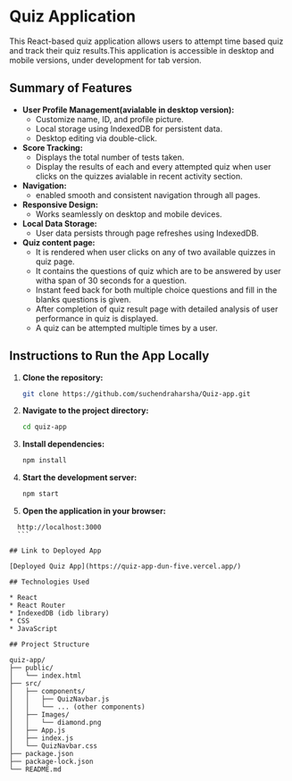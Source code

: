 
# Quiz Application

This React-based quiz application allows users to attempt time based quiz and track their quiz results.This application is accessible in desktop and mobile versions, under development for tab version.

## Summary of Features

* **User Profile Management(avialable in desktop version):**
  * Customize name, ID, and profile picture.
  * Local storage using IndexedDB for persistent data.
  * Desktop editing via double-click.
* **Score Tracking:**
  * Displays the total number of tests taken.
  * Display the results of each and every attempted quiz when user clicks on the quizzes avialable in recent activity section.
* **Navigation:**
  * enabled smooth and consistent navigation through all pages.
* **Responsive Design:**
  * Works seamlessly on desktop and mobile devices.
* **Local Data Storage:**
  * User data persists through page refreshes using IndexedDB.
* **Quiz content page:**
  * It is rendered when user clicks on any of two available quizzes in quiz page.
  * It contains the questions of quiz which are to be answered by user witha span of 30 seconds for a question.
  * Instant feed back for both multiple choice questions and fill in the blanks questions is given.
  * After completion of quiz result page with detailed analysis of user performance in quiz is displayed.
  * A quiz can be attempted multiple times by a user.

## Instructions to Run the App Locally

1.  **Clone the repository:**

    ```bash
    git clone https://github.com/suchendraharsha/Quiz-app.git
    ```

2. **Navigate to the project directory:**

    ```bash
    cd quiz-app
    ```

3. **Install dependencies:**

    ```bash
    npm install
    ```

4. **Start the development server:**

    ```bash
    npm start
    ```

5. **Open the application in your browser:**

  ```
    http://localhost:3000
    ```

## Link to Deployed App

[Deployed Quiz App](https://quiz-app-dun-five.vercel.app/)

## Technologies Used

* React
* React Router
* IndexedDB (idb library)
* CSS
* JavaScript

## Project Structure

quiz-app/
├── public/
│   └── index.html
├── src/
│   ├── components/
│   │   ├── QuizNavbar.js
│   │   └── ... (other components)
│   ├── Images/
│   │   └── diamond.png
│   ├── App.js
│   ├── index.js
│   └── QuizNavbar.css
├── package.json
├── package-lock.json
└── README.md